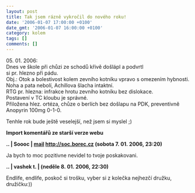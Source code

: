 ```yaml
---
layout: post
title: Tak jsem rázně vykročil do nového roku!
date: '2006-01-07 17:00:00 +0100'
date_gmt: '2006-01-07 16:00:00 +0100'
category: kolem
tags: []
comments: []
---
```

<p class="odsazeny">05. 01. 2006:<br>Dnes ve škole při chůzi ze schodů křivě došlápl a podvrtl<br />
si pr. hlezno při pádu.<br>Obj.: Otok a bolestivost kolem zevního kotníku vpravo s omezením hybnosti.<br />
Noha a pata nebolí, Achillova šlacha intaktní.<br>RTG pr. hlezna: infrakce hrotu zevního kotníku bez dislokace.<br />
Postavení v TC kloubu je správné.<br>Přiložena hlez. ortéza, chůze o berlích bez došlapu na PDK, preventivně<br />
Anopyrin&nbsp;100mg&nbsp;0-1-0.</p>
<p>Tenhle rok bude ještě veselejší, než jsem si myslel ;)</p>
<div class="import-komentaru">
<p><strong>Import komentářů ze starší verze webu</strong></p>
<div class="comment">
<p style="font-weight:bold"><span class="compredmet">..</span> | <span class="comname">Soooc</span> |  <a href="mailto:xsoc@post.cz">mail</a>  <a href="http://soc.borec.cz">http://soc.borec.cz</a> (sobota&nbsp;7.&nbsp;01.&nbsp;2006,&nbsp;23:20)</p>
<p>Ja bych to moc pozitivne nevidel to tvoje poskakovani. </p>
</div>
<div class="comment">
<p style="font-weight:bold"><span class="compredmet">..</span> | <span class="comname">vashek t.</span> | (neděle&nbsp;8.&nbsp;01.&nbsp;2006,&nbsp;22:30)</p>
<p>Endlife, endlife, poskoč si trošku, vyber si z kolečka nejhezčí družku, družičku:)) </p>
</div>
</div>
